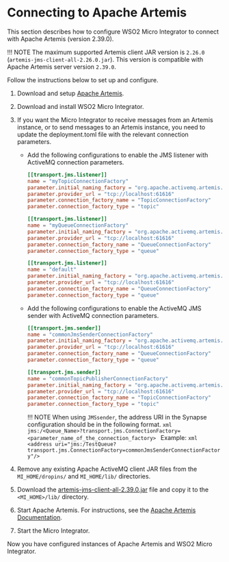 # Connecting to Apache Artemis

This section describes how to configure WSO2 Micro Integrator to connect with Apache Artemis (version 2.39.0).

!!! NOTE
    The maximum supported Artemis client JAR version is `2.26.0` (`artemis-jms-client-all-2.26.0.jar`). This version is compatible with Apache Artemis server version `2.39.0`.

Follow the instructions below to set up and configure.

1.  Download and setup [Apache Artemis](https://activemq.apache.org/artemis/).
2.  Download and install WSO2 Micro Integrator.
3.  If you want the Micro Integrator to receive messages from an Artemis instance, or to send messages to an Artemis instance, you need to update the deployment.toml file with the relevant connection parameters.

    - Add the following configurations to enable the JMS listener with ActiveMQ connection parameters.
        ```toml
        [[transport.jms.listener]]
        name = "myTopicConnectionFactory"
        parameter.initial_naming_factory = "org.apache.activemq.artemis.jndi.ActiveMQInitialContextFactory"
        parameter.provider_url = "tcp://localhost:61616"
        parameter.connection_factory_name = "TopicConnectionFactory"
        parameter.connection_factory_type = "topic"

        [[transport.jms.listener]]
        name = "myQueueConnectionFactory"
        parameter.initial_naming_factory = "org.apache.activemq.artemis.jndi.ActiveMQInitialContextFactory"
        parameter.provider_url = "tcp://localhost:61616"
        parameter.connection_factory_name = "QueueConnectionFactory"
        parameter.connection_factory_type = "queue"

        [[transport.jms.listener]]
        name = "default"
        parameter.initial_naming_factory = "org.apache.activemq.artemis.jndi.ActiveMQInitialContextFactory"
        parameter.provider_url = "tcp://localhost:61616"
        parameter.connection_factory_name = "QueueConnectionFactory"
        parameter.connection_factory_type = "queue"
        ```

    - Add the following configurations to enable the ActiveMQ JMS sender with ActiveMQ connection parameters.
        ```toml
        [[transport.jms.sender]]
        name = "commonJmsSenderConnectionFactory"
        parameter.initial_naming_factory = "org.apache.activemq.artemis.jndi.ActiveMQInitialContextFactory"
        parameter.provider_url = "tcp://localhost:61616"
        parameter.connection_factory_name = "QueueConnectionFactory"
        parameter.connection_factory_type = "queue"

        [[transport.jms.sender]]
        name = "commonTopicPublisherConnectionFactory"
        parameter.initial_naming_factory = "org.apache.activemq.artemis.jndi.ActiveMQInitialContextFactory"
        parameter.provider_url = "tcp://localhost:61616"
        parameter.connection_factory_name = "TopicConnectionFactory"
        parameter.connection_factory_type = "topic"
        ```
      
        !!! NOTE
            When using `JMSsender`, the address URI in the Synapse configuration should be in the following format.
            ```xml
            jms:/<Queue_Name>?transport.jms.ConnectionFactory=<parameter_name_of_the_connection_factory>
            ```
            Example:
            ```xml
            <address uri="jms:/TestQueue?transport.jms.ConnectionFactory=commonJmsSenderConnectionFactory"/>
            ```

4.  Remove any existing Apache ActiveMQ client JAR files from the `MI_HOME/dropins/` and `MI_HOME/lib/` directories.  
5.  Download the [artemis-jms-client-all-2.39.0.jar](https://mvnrepository.com/artifact/org.apache.activemq/artemis-jms-client-all/2.39.0) file and copy it to the `<MI_HOME>/lib/` directory.  
    
6.  Start Apache Artemis. For instructions, see the [Apache Artemis Documentation](https://activemq.apache.org/components/artemis/documentation/latest/using-server.html).
7.  Start the Micro Integrator.

Now you have configured instances of Apache Artemis and WSO2 Micro Integrator.
